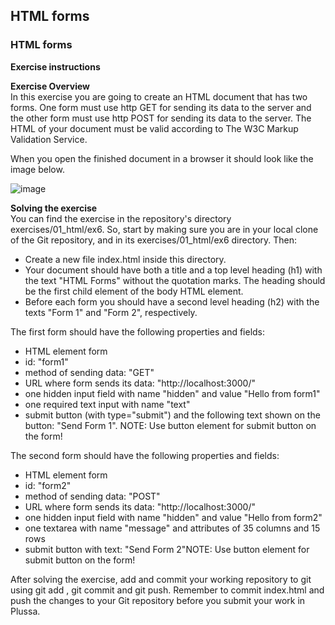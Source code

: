 ## HTML forms

### HTML forms

**Exercise instructions**

**Exercise Overview**  
In this exercise you are going to create an HTML document that has two forms. One form must use http GET for sending its data to the server and the other form must use http POST for sending its data to the server. The HTML of your document must be valid according to The W3C Markup Validation Service.

When you open the finished document in a browser it should look like the image below.

![image](https://github.com/user-attachments/assets/f6bef494-908f-45e0-a515-7737c45856da)


**Solving the exercise**  
You can find the exercise in the repository's directory exercises/01_html/ex6. So, start by making sure you are in your local clone of the Git repository, and in its exercises/01_html/ex6 directory. Then:

  - Create a new file index.html inside this directory.  
  - Your document should have both a title and a top level heading (h1) with the text "HTML Forms" without the quotation marks. The heading should be the first child element of the body HTML element.  
  - Before each form you should have a second level heading (h2) with the texts "Form 1" and "Form 2", respectively.

The first form should have the following properties and fields:
  - HTML element form
  - id: "form1"
  - method of sending data: "GET"
  - URL where form sends its data: "http://localhost:3000/"
  - one hidden input field with name "hidden" and value "Hello from form1"
  - one required text input with name "text"
  - submit button (with type="submit") and the following text shown on the button: "Send Form 1". NOTE: Use button element for submit button on the form!


The second form should have the following properties and fields:
  - HTML element form
  - id: "form2"
  - method of sending data: "POST"
  - URL where form sends its data: "http://localhost:3000/"
  - one hidden input field with name "hidden" and value "Hello from form2"
  - one textarea with name "message" and attributes of 35 columns and 15 rows
  - submit button with text: "Send Form 2"NOTE: Use button element for submit button on the form!

After solving the exercise, add and commit your working repository to git using git add <file>, git commit and git push. Remember to commit index.html and push the changes to your Git repository before you submit your work in Plussa.



